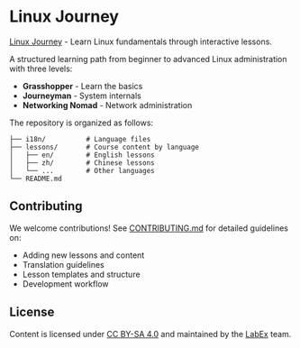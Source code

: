 # Linux Journey

[Linux Journey](https://linuxjourney.com) - Learn Linux fundamentals through interactive lessons.

A structured learning path from beginner to advanced Linux administration with three levels:

- **Grasshopper** - Learn the basics
- **Journeyman** - System internals
- **Networking Nomad** - Network administration

The repository is organized as follows:

```plaintext
├── i18n/          # Language files
├── lessons/       # Course content by language
│   ├── en/        # English lessons
│   ├── zh/        # Chinese lessons
│   └── ...        # Other languages
└── README.md
```

## Contributing

We welcome contributions! See [CONTRIBUTING.md](CONTRIBUTING.md) for detailed guidelines on:

- Adding new lessons and content
- Translation guidelines
- Lesson templates and structure
- Development workflow

## License

Content is licensed under [CC BY-SA 4.0](http://creativecommons.org/licenses/by-sa/4.0/) and maintained by the [LabEx](https://labex.io/) team.
